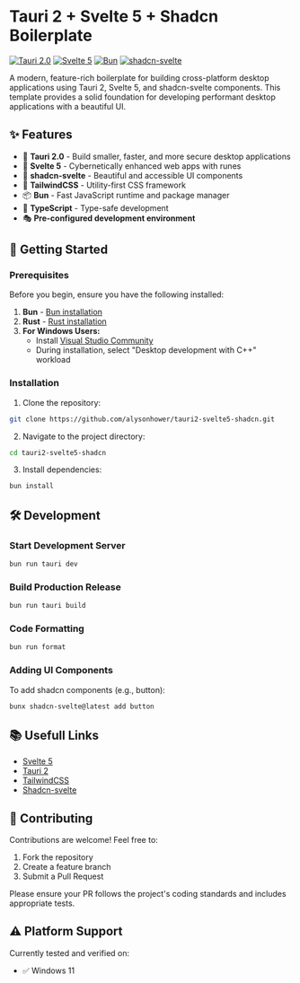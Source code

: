# Tauri 2 + Svelte 5 + Shadcn Boilerplate

[![Tauri 2.0](https://img.shields.io/badge/Tauri-2.0-blue)](https://tauri.app/)
[![Svelte 5](https://img.shields.io/badge/Svelte-5.0-orange)](https://svelte.dev/)
[![Bun](https://img.shields.io/badge/Bun-ts-pink)](https://bun.sh/)
[![shadcn-svelte](https://img.shields.io/badge/UI-shadcn--svelte-purple)](https://www.shadcn-svelte.com/)

A modern, feature-rich boilerplate for building cross-platform desktop applications using Tauri 2, Svelte 5, and shadcn-svelte components. This template provides a solid foundation for developing performant desktop applications with a beautiful UI.

## ✨ Features

- 🚀 **Tauri 2.0** - Build smaller, faster, and more secure desktop applications
- 🎯 **Svelte 5** - Cybernetically enhanced web apps with runes
- 💅 **shadcn-svelte** - Beautiful and accessible UI components
- 🎨 **TailwindCSS** - Utility-first CSS framework
- 📦 **Bun** - Fast JavaScript runtime and package manager
- 🔧 **TypeScript** - Type-safe development
- 🎭 **Pre-configured development environment**

## 🚀 Getting Started

### Prerequisites

Before you begin, ensure you have the following installed:

1. **Bun** - [Bun installation](https://bun.sh/docs/installation)
2. **Rust** - [Rust installation](https://www.rust-lang.org/tools/install)
3. **For Windows Users:**
   - Install [Visual Studio Community](https://visualstudio.microsoft.com/vs/community/)
   - During installation, select "Desktop development with C++" workload

### Installation

1. Clone the repository:
```bash
git clone https://github.com/alysonhower/tauri2-svelte5-shadcn.git
```

2. Navigate to the project directory:
```bash
cd tauri2-svelte5-shadcn
```

3. Install dependencies:
```bash
bun install
```

## 🛠️ Development

### Start Development Server
```bash
bun run tauri dev
```

### Build Production Release
```bash
bun run tauri build
```

### Code Formatting
```bash
bun run format
```

### Adding UI Components
To add shadcn components (e.g., button):
```bash
bunx shadcn-svelte@latest add button
```

## 📚 Usefull Links

- [Svelte 5](https://svelte.dev/)
- [Tauri 2](https://tauri.app/start/)
- [TailwindCSS](https://tailwindcss.com/)
- [Shadcn-svelte](https://next.shadcn-svelte.com/)

## 🤝 Contributing

Contributions are welcome! Feel free to:

1. Fork the repository
2. Create a feature branch
3. Submit a Pull Request

Please ensure your PR follows the project's coding standards and includes appropriate tests.

## ⚠️ Platform Support

Currently tested and verified on:
- ✅ Windows 11